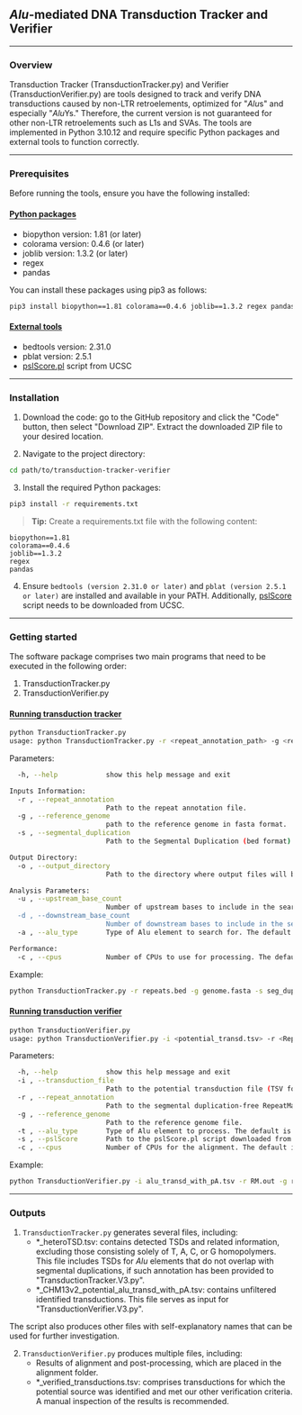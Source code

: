 ## <b>*Alu*-mediated DNA Transduction Tracker and Verifier</b>

---

### <b>Overview</b>
Transduction Tracker (TransductionTracker.py) and Verifier (TransductionVerifier.py) are tools designed to track and verify DNA transductions caused by non-LTR retroelements, optimized for "*Alu*s" and especially "*Alu*Ys."  Therefore, the current version is not guaranteed for other non-LTR retroelements such as L1s and SVAs. The tools are implemented in Python 3.10.12 and require specific Python packages and external tools to function correctly.

---
### <b>Prerequisites</b>
Before running the tools, ensure you have the following installed:

#### <span style="border-bottom: 1.5px solid; text-decoration: none;">Python packages</span>
- biopython version: 1.81 (or later)
- colorama version: 0.4.6 (or later)
- joblib version: 1.3.2 (or later)
- regex
- pandas 

You can install these packages using pip3 as follows:

```bash
pip3 install biopython==1.81 colorama==0.4.6 joblib==1.3.2 regex pandas
```

#### <u>External tools</u>
- bedtools version: 2.31.0
- pblat version: 2.5.1
- [pslScore.pl](https://genome-source.gi.ucsc.edu/gitlist/kent.git/raw/master/src/utils/pslScore/pslScore.pl) script from UCSC
  
---

### <b>Installation</b>
1. Download the code: go to the GitHub repository and click the "Code" button, then select "Download ZIP".  Extract the downloaded ZIP file to your desired location.

2. Navigate to the project directory:
```bash
cd path/to/transduction-tracker-verifier
```
3.  Install the required Python packages:
```bash
pip3 install -r requirements.txt
```

> <b>Tip:</b> Create a requirements.txt file with the following content:

```
biopython==1.81
colorama==0.4.6
joblib==1.3.2
regex
pandas
```

4. Ensure `bedtools (version 2.31.0 or later)` and `pblat (version 2.5.1 or later)` are installed and available in your PATH. Additionally, [pslScore](https://genome-source.gi.ucsc.edu/gitlist/kent.git/raw/master/src/utils/pslScore/pslScore.pl) script needs to be downloaded from UCSC.

---

### <b>Getting started</b>

The software package comprises two main programs that need to be executed in the following order:
1. TransductionTracker.py
2. TransductionVerifier.py

#### <span style="border-bottom: 1.5px solid; text-decoration: none;">Running transduction tracker </span>
```bash
python TransductionTracker.py
usage: python TransductionTracker.py -r <repeat_annotation_path> -g <reference_genome> -s <segmental_duplications (optional)> -o <output_directory> -u <upstream_flank> -d <downstream_flank> -a <Alu_type> -c <cpu_number>
```
Parameters:

```bash
  -h, --help            show this help message and exit

Inputs Information:
  -r , --repeat_annotation 
                        Path to the repeat annotation file.
  -g , --reference_genome 
                        path to the reference genome in fasta format.
  -s , --segmental_duplication 
                        Path to the Segmental Duplication (bed format) file (optional).

Output Directory:
  -o , --output_directory 
                        Path to the directory where output files will be saved.

Analysis Parameters:
  -u , --upstream_base_count 
                        Number of upstream bases to include in the search for 5' TSDs. The default is 100.
  -d , --downstream_base_count 
                        Number of downstream bases to include in the search for 3' TSDs. The default is 4500.
  -a , --alu_type       Type of Alu element to search for. The default is 'AluY'.

Performance:
  -c , --cpus           Number of CPUs to use for processing. The default is 4.
```
Example: 

```bash
python TransductionTracker.py -r repeats.bed -g genome.fasta -s seg_dup.bed -o output_directory -u 100 -d 4500 -a AluY -c 4
```

#### <span style="border-bottom: 1.5px solid; text-decoration: none;">Running transduction verifier</span>
```bash 
python TransductionVerifier.py
usage: python TransductionVerifier.py -i <potential_transd.tsv> -r <RepeatMasker.out> -g <reference_genome.fa> -t <Alu family> -s <path/to/pslScore.pl> -c <cpu_number> 
```
Parameters:

```bash
  -h, --help            show this help message and exit
  -i , --transduction_file 
                        Path to the potential transduction file (TSV format) detected in by TransductionTracker.py.
  -r , --repeat_annotation 
                        Path to the segmental duplication-free RepeatMasker output file (.out format). Use "*_NoSegDup_RM.out" if SegDup annotation was provided earlier with "TransductionTracker.py".
  -g , --reference_genome 
                        Path to the reference genome file.
  -t , --alu_type       Type of Alu element to process. The default is 'AluY'.
  -s , --pslScore       Path to the pslScore.pl script downloaded from UCSC.
  -c , --cpus           Number of CPUs for the alignment. The default is 4.
```
Example:

```bash
python TransductionVerifier.py -i alu_transd_with_pA.tsv -r RM.out -g ref_genome.fa -t AluY -s pslScore.pl -c 4
```

---
### <b>Outputs</b>

1. `TransductionTracker.py` generates several files, including:
    * *_heteroTSD.tsv: contains detected TSDs and related information, excluding those consisting solely of T, A, C, or G homopolymers. This file includes TSDs for *Alu* elements that do not overlap with segmental duplications, if such annotation has been provided to "TransductionTracker.V3.py".
    * *_CHM13v2_potential_alu_transd_with_pA.tsv: contains unfiltered identified transductions. This file serves as input for "TransductionVerifier.V3.py".
      
The script also produces other files with self-explanatory names that can be used for further investigation.

2. `TransductionVerifier.py` produces multiple files, including:
    * Results of alignment and post-processing, which are placed in the alignment folder.
    * *_verified_transductions.tsv: comprises transductions for which the potential source was identified and met our other verification criteria. A manual inspection of the results is recommended.
  







